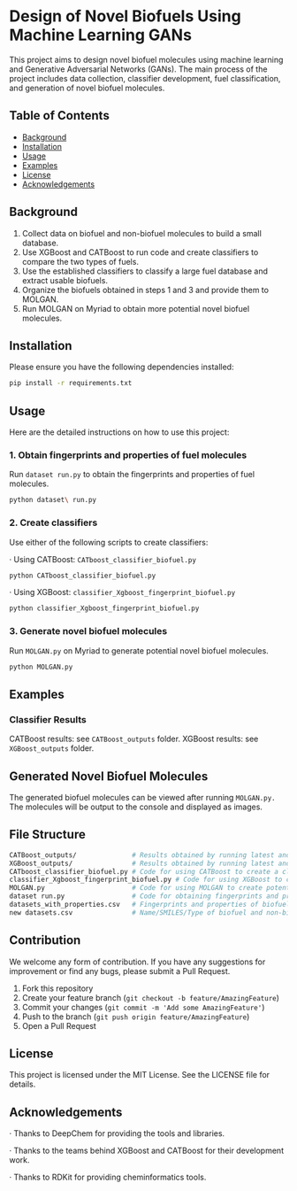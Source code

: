 # Design of Novel Biofuels Using Machine Learning GANs

This project aims to design novel biofuel molecules using machine learning and Generative Adversarial Networks (GANs). The main process of the project includes data collection, classifier development, fuel classification, and generation of novel biofuel molecules.

## Table of Contents

- [Background](#background)
- [Installation](#installation)
- [Usage](#usage)
- [Examples](#examples)
- [License](#license)
- [Acknowledgements](#acknowledgements)

## Background

1. Collect data on biofuel and non-biofuel molecules to build a small database.
2. Use XGBoost and CATBoost to run code and create classifiers to compare the two types of fuels.
3. Use the established classifiers to classify a large fuel database and extract usable biofuels.
4. Organize the biofuels obtained in steps 1 and 3 and provide them to MOLGAN.
5. Run MOLGAN on Myriad to obtain more potential novel biofuel molecules.

## Installation

Please ensure you have the following dependencies installed:

```bash
pip install -r requirements.txt
```

## Usage

Here are the detailed instructions on how to use this project:

### 1. Obtain fingerprints and properties of fuel molecules

Run `dataset run.py` to obtain the fingerprints and properties of fuel molecules.

```bash
python dataset\ run.py
```

### 2. Create classifiers

Use either of the following scripts to create classifiers:

· Using CATBoost: `CATboost_classifier_biofuel.py`

```bash
python CATboost_classifier_biofuel.py
```

· Using XGBoost: `classifier_Xgboost_fingerprint_biofuel.py`

```bash
python classifier_Xgboost_fingerprint_biofuel.py
```

### 3. Generate novel biofuel molecules

Run `MOLGAN.py` on Myriad to generate potential novel biofuel molecules.

```bash
python MOLGAN.py
```

## Examples

### Classifier Results

CATBoost results: see `CATBoost_outputs` folder.
XGBoost results: see `XGBoost_outputs` folder.

## Generated Novel Biofuel Molecules

The generated biofuel molecules can be viewed after running `MOLGAN.py.` The molecules will be output to the console and displayed as images.

## File Structure

```bash
CATBoost_outputs/              # Results obtained by running latest and currently used datasets with CATBoost
XGBoost_outputs/               # Results obtained by running latest and currently used datasets with XGBoost
CATboost_classifier_biofuel.py # Code for using CATBoost to create a classifier
classifier_Xgboost_fingerprint_biofuel.py # Code for using XGBoost to create a classifier
MOLGAN.py                      # Code for using MOLGAN to create potential biofuel molecules
dataset run.py                 # Code for obtaining fingerprints and properties of fuel molecules
datasets_with_properties.csv   # Fingerprints and properties of biofuel and non-biofuel molecules
new datasets.csv               # Name/SMILES/Type of biofuel and non-biofuel molecules
```

## Contribution

We welcome any form of contribution. If you have any suggestions for improvement or find any bugs, please submit a Pull Request.

1. Fork this repository
2. Create your feature branch (`git checkout -b feature/AmazingFeature`)
3. Commit your changes (`git commit -m 'Add some AmazingFeature'`)
4. Push to the branch (`git push origin feature/AmazingFeature`)
5. Open a Pull Request

## License

This project is licensed under the MIT License. See the LICENSE file for details.

## Acknowledgements

· Thanks to DeepChem for providing the tools and libraries.

· Thanks to the teams behind XGBoost and CATBoost for their development work.

· Thanks to RDKit for providing cheminformatics tools.
